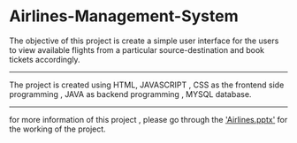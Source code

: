 # Airlines-Management-System


The objective of this project is create a simple user interface for the users to view available flights from a particular source-destination and book tickets accordingly.

-------------------------------------------------------------------------------------------------------------------------------------------------------------------------

The project is created using HTML, JAVASCRIPT , CSS as the frontend side programming , JAVA as backend programming , MYSQL database. 

-------------------------------------------------------------------------------------------------------------------------------------------------------------------------

for more information of this project , please go through the <a href=""> 'Airlines.pptx'</a> for the working of the project. 
